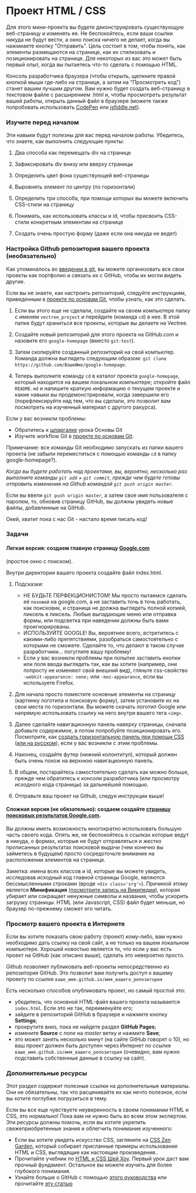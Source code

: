 # Проект HTML / CSS

Для этого мини-проекта вы будете деконструировать существующую веб-страницу и изменять ее. Не беспокойтесь, если ваши ссылки никуда не будут вести, а окно поиска ничего не делает, когда вы нажмиаете кнопку "Отправить". Цель состоит в том, чтобы понять, как элементы размещаются на странице, как их стилизовать и позиционировать на странице. Для некоторых из вас это может быть первый опыт, когда вы пытаетесь что-то сделать с помощью HTML.

Консоль разработчика браузера (чтобы открыть, щелкните правой кнопкой мыши где-либо на странице, а затем на "Просмотреть код") станет вашим лучшим другом. Вам нужно будет создать веб-страницу в текстовом файле с расширением .html и, чтобы просмотреть результат вашей работы, открыть данный файл в браузере (можете также попробовать использовать [CodePen](http://codepen.io/pen/) или [jsfiddle.net](https://jsfiddle.net/)).

### Изучите перед началом

Эти навыки будут полезны для вас перед началом работы. Убедитесь, что знаете, как выполнить следующие пункты:

1. Два способа как перемещать div на странице

2. Зафиксировать div внизу или вверху страницы

3. Определить цвет фона существующей веб-страницы

4. Выровнять элемент по центру (по горизонтали)

5. Определить три способа, при помощи которых вы можете включить CSS-стили на страницу

6. Понимать, как использовать классы и id, чтобы присвоить CSS-стили конкретным элементам на странице

7. Создать очень простую форму (даже если она никуда не ведет)

### Настройка Github репозитория вашего проекта (необязательно)

Как упоминалось во [введении в git](https://vectree.ru/text/44/0/0), вы можете организовать все свои проекты как портфолио и связать их с GitHub, чтобы их могли видеть другие.

Если вы не знаете, как настроить репозиторий, следуйте инструкциям, приведенным в [проекте по основам Git](https://vectree.ru/task/44/2/0), чтобы узнать, как это сделать.

1. Если вы этого еще не сделали, создайте на своем компьютере папку с именем `vectree_project` и перейдите (команда `cd`) в нее. В этой папке будут храниться все проекты, которые вы делаете на Vectree.

2. Создайте новый репозиторий для этого проекта на GitHub.com и назовите его `google-homepage` (вместо `git-test`).

3. Затем скопируйте созданный репозиторий на свой компьютер. Команда должна выглядеть следующим образом: `git clone https://github.com/ВашеИмя/google-homepage`.

4. Теперь выполните команду `cd` в каталог проекта `google-homepage`, который находится на вашем локальном компьютере; откройте файл `README.md` и напишите краткую информацию о текущем проекте и какие навыки вы продемонстрировали, когда завершили его (порефлексируйте над тем, что вы сделали, это позволит вам посмотреть на изученный материал с другого ракурса).

Если у вас возникли проблемы: 
* Обратитесь к [шпаргалке](https://vectree.ru/text/44/1/0) урока Основы Git
* Изучите workflow Git в [проекте по основам Git](https://vectree.ru/task/44/2/0).

Примечание: все команды Git необходимо запускать из папки вашего проекта (не забыли переместиться с помощью команды `cd` в папку google-homepage?).

*Когда вы будете работать над проектами, вы, вероятно, несколько раз выполните команды `git add` + `git commit`, прежде чем будете готовы отправить изменения на Github командой `git push origin master`.*

Если вы ввели `git push origin master`, а затем свое имя пользователя с паролем, то, обновив страницу GitHub, вы должны увидеть новые файлы, добавленные на GitHub.

Окей, хватит пока с нас Git - настало время писать код!

### Задачи

#### Легкая версия: создаем главную страницу [Google.com](google.com)
(простое окно с поиском).

Внутри директории вашего проекта создайте файл index.html.

 1. Подсказки:
    * НЕ БУДЬТЕ ПЕРФЕКЦИОНИСТОМ! Мы просто пытаемся сделать её `похожей` на google.com, а не заставить точь в точь работать, как поисковик, и страница не должна выглядеть полной копией, пиксель в пиксель. Любые выпадающие меню или отправка формы, или подсветка при наведении должны быть вами проигнорированы.
    * ИСПОЛЬЗУЙТЕ GOOGLE! Вы, вероятнее всего, встретитесь с какими-либо препятствиями, разобраться самостоятельно с которыми не сможете. Сделайте то, что делают в таком случае разработчики... погуглите вашу проблему!
    * Если у вас возникли проблемы при попытке заставить кнопки или поля ввода выглядеть так, как вы хотите (например, они попросту не изменяют свой внешний вид), гляньте css-свойство `-webkit-appearance: none;` или `-moz-appearance`, если вы используете Firefox.

 2. Для начала просто поместите основные элементы на страницу (картинку логотипа и поисковую форму), затем установите их на свои места по горизонтали. Вы можете скачать логотип Google или напрямую использовать ссылку на него внутри вашего тега `<img>`.

 3. Далее сделайте навигационную панель наверху страницы, сначала добавьте содержимое, а потом попробуйте позиционировать его. Посмотрите, как [создать горизонтальную панель при помощи CSS](https://www.w3schools.com/css/css_navbar.asp) ([или на русском](https://html5css.ru/howto/howto_js_topnav.php)), если у вас возникли с этим проблемы.

 4. Наконец, создайте футер (нижний колонтитул), который должен быть очень похож на верхнюю навигационную панель.

 5. В общем, постарайтесь самостоятельно сделать как можно больше, прежде чем обратитесь к консоли разработчика (или просмотру исходного кода страницы) за дальнейшей помощью.

 6. Отправьте ваш проект на Github, следуя инструкции выше!

#### Сложная версия (не обязательно): cоздаем создайте [страницу поисковых результатов Google.com](https://www.google.com/search?q=build+this+webpage).

Вы должны иметь возможность многократно использовать большую часть своего кода. Опять же, не беспокойтесь о ссылках которые ведут в никуда, о формах, которые не будут отправляться и жестко прописанных результатах поисковой выдачи (чем конечно вы займетесь в будущем) просто сосредоточьте внимание на расположении элементов на странице.

Заметка: имена всех классов и id, которые вы можете увидеть, исследовав исходный код главной страницы Google, являются бессмысленными строками (вроде `<div class='srg'>`). Причиной этому является **Минификация** ([посмотрите запись на Википедии](https://ru.wikipedia.org/wiki/%D0%9C%D0%B8%D0%BD%D0%B8%D1%84%D0%B8%D0%BA%D0%B0%D1%86%D0%B8%D1%8F_(%D0%BF%D1%80%D0%BE%D0%B3%D1%80%D0%B0%D0%BC%D0%BC%D0%B8%D1%80%D0%BE%D0%B2%D0%B0%D0%BD%D0%B8%D0%B5))), которая убирает или сокращает ненужные символы и названия, чтобы ускорить загрузку страницы. HTML (или Javascript, CSS) файл будет меньше, но браузер по-прежнему сможет его читать.

### Просмотр вашего проекта в Интернете

Если вы хотите показать свою работу (проект) кому-либо, вам нужно необходимо дать ссылку на свой сайт, а не только на вашем локальном компьютере. Хорошей новостью является то, что если у вас есть проект на GitHub (как описано выше), сделать это невероятно просто.

Github позволяет публиковать веб-проекты непосредственно из репозитория GitHub. Это позволит вам получить доступ к вашему проекту по ссылке `ваше_имя.github.io/имя_вашего_репозитория`

Есть несколько способов опубликовать проект, но самый простой это:

- убедитесь, что основной HTML-файл вашего проекта называется `index.html`. Если это не так, переименуйте его;
- зайдите в репозиторий GitHub в браузере и нажмите кнопку **Settings**;
- прокрутите вниз, пока не найдете раздел **GitHub Pages**;
- измените **Source** с *none* на *master* ветку и нажмите **Save**;
- это может занять несколько минут (на сайте GitHub говорят о 10), но ваш проект должен быть доступен через Интернет по ссылке `ваше_имя.github.io/имя_вашего_репозитория` (очевидно, вам нужно подставить собственные данные в ссылку на сайт).

### Дополнительные ресурсы

Этот раздел содержит полезные ссылки на дополнительные материалы. Они не обязательны, так что расценивайте их как нечто полезное, если вы хотите поглубже погрузиться в тему.

Если вы все еще чувствуете неуверенность в своем понимании HTML и CSS, это нормально! Пока вам не нужно быть во всем этом экспертом. Эти ресурсы должны помочь, если вы хотите укрепить свежеприобретенные знания и облегчить понимание изученного:

* Если вы хотите увидеть искусство CSS, загляните на [CSS Zen Garden](http://www.csszengarden.com/tr/ru/), который собирает присланные примеры использования HTML и CSS, выглядящие как настоящие произведения..
* Прочитайте учебник по [HTML и CSS Шей Хоу](https://webref.ru/layout/learn-html-css/first-web-page). Первый урок даст вам прочный фундамент. Остальное вы можете изучить для более глубокого понимания.
* Узнайте больше о GitHub с помощью [этого руководства](https://try.github.io/) или прочитайте [эту статью](https://readwrite.com/2013/09/30/understanding-github-a-journey-for-beginners-part-1/)